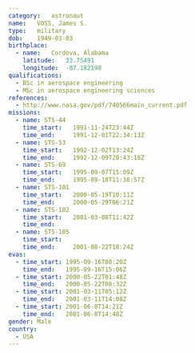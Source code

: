 ```yaml
---
category:	astronaut
name:	VOSS, James S.
type:	military
dob:	1949-03-03
birthplace:
  - name:	Cordova, Alabama
    latitude:	33.75491
    longitude:	-87.182198
qualifications:
  - BSc in aerospace engineering
  - MSc in aerospace engineering sciences
references:
  - http://www.nasa.gov/pdf/740566main_current.pdf
missions:
  - name: STS-44
    time_start:   1991-11-24T23:44Z
    time_end:     1991-12-01T22:34:13Z
  - name: STS-53
    time_start:   1992-12-02T13:24Z
    time_end:     1992-12-09T20:43:18Z
  - name: STS-69
    time_start:   1995-09-07T15:09Z
    time_end:     1995-09-18T11:38:57Z
  - name: STS-101
    time_start:   2000-05-19T10:11Z
    time_end:     2000-05-29T06:21Z
  - name: STS-102
    time_start:   2001-03-08T11:42Z
    time_end:     
  - name: STS-105
    time_start:   
    time_end:     2001-08-22T18:24Z
evas:
  - time_start: 1995-09-16T08:20Z
    time_end:   1995-09-16T15:06Z
  - time_start: 2000-05-22T01:48Z
    time_end:   2000-05-22T08:32Z
  - time_start: 2001-03-11T05:12Z
    time_end:   2001-03-11T14:08Z
  - time_start: 2001-06-8T14:21Z
    time_end:   2001-06-8T14:40Z
gender:	Male
country:
  - USA
---
```

